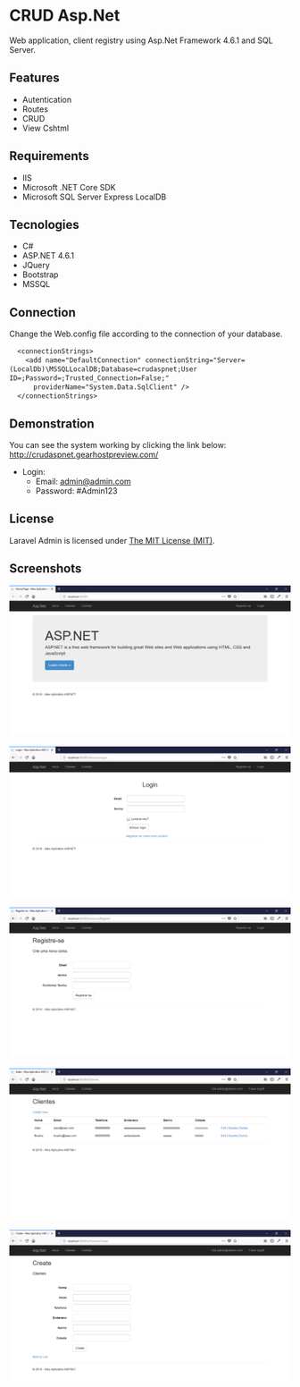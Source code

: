 # CRUD Asp.Net

Web application, client registry using Asp.Net Framework 4.6.1 and SQL Server.

## Features

- Autentication
- Routes
- CRUD
- View Cshtml

## Requirements

- IIS
- Microsoft .NET Core SDK
- Microsoft SQL Server Express LocalDB

## Tecnologies

- C# 
- ASP.NET 4.6.1
- JQuery
- Bootstrap
- MSSQL

## Connection

Change the Web.config file according to the connection of your database.

```
  <connectionStrings>
    <add name="DefaultConnection" connectionString="Server=(LocalDb)\MSSQLLocalDB;Database=crudaspnet;User ID=;Password=;Trusted_Connection=False;"
      providerName="System.Data.SqlClient" />
  </connectionStrings>
```

## Demonstration

You can see the system working by clicking the link below:
http://crudaspnet.gearhostpreview.com/

- Login:
	- Email: admin@admin.com
	- Password: #Admin123

## License

Laravel Admin is licensed under <a href="LICENSE">The MIT License (MIT)</a>.

## Screenshots

![Screenshots](screenshots/screenshot01.png)<br><br>
![Screenshots](screenshots/screenshot02.png)<br><br>
![Screenshots](screenshots/screenshot03.png)<br><br>
![Screenshots](screenshots/screenshot04.png)<br><br>
![Screenshots](screenshots/screenshot05.png)<br><br>
